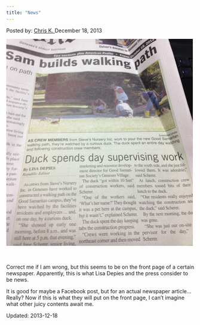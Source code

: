 ```yaml
---
title: "News"
---
```


<span>Posted by: <a href="/author/chrisk/" title="">Chris K. </a></span>
<span>December 18, 2013</span>


<img src="/imgs/2013/12/IMAGE119.png" />

<p>&nbsp;</p>
<p>Correct me if I am wrong, but this seems to be on the front page of a certain newspaper. Apparently, this is what Lisa Depies and the press consider to be news.</p>
<p>It is good for maybe a Facebook post, but for an actual newspaper article&#8230;Really? Now if this is what they will put on the front page, I can&#8217;t imagine what other juicy contents await me.</p>
</div>


Updated: 2013-12-18

